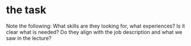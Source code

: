 # **the task**

Note the following:
What skills are they looking for, what experiences?
Is it clear what is needed?
Do they align with the job description and what we saw in the lecture?
